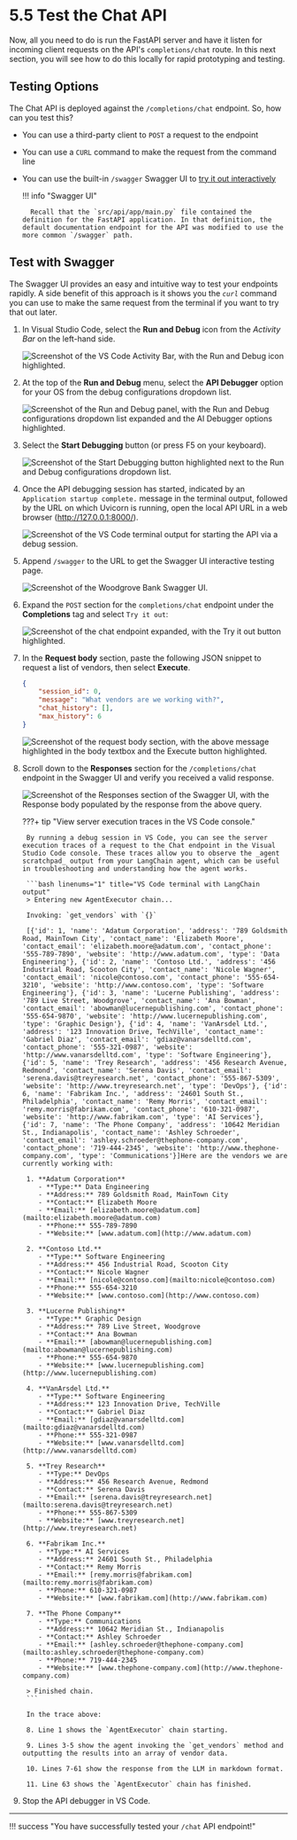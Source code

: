 # 5.5 Test the Chat API

Now, all you need to do is run the FastAPI server and have it listen for incoming client requests on the API's `completions/chat` route. In this next section, you will see how to do this locally for rapid prototyping and testing.

## Testing Options

The Chat API is deployed against the `/completions/chat` endpoint. So, how can you test this?

- You can use a third-party client to `POST` a request to the endpoint
- You can use a `CURL` command to make the request from the command line
- You can use the built-in `/swagger` Swagger UI to [try it out interactively](https://fastapi.tiangolo.com/#interactive-api-docs)

    !!! info "Swagger UI"

        Recall that the `src/api/app/main.py` file contained the definition for the FastAPI application. In that definition, the default documentation endpoint for the API was modified to use the more common `/swagger` path.

## Test with Swagger

The Swagger UI provides an easy and intuitive way to test your endpoints rapidly. A side benefit of this approach is it shows you the _`curl`_ command you can use to make the same request from the terminal if you want to try that out later.

1. In Visual Studio Code, select the **Run and Debug** icon from the _Activity Bar_ on the left-hand side.

    ![Screenshot of the VS Code Activity Bar, with the Run and Debug icon highlighted.](../img/vs-code-activity-bar-debug.png)

2. At the top of the **Run and Debug** menu, select the **API Debugger** option for your OS from the debug configurations dropdown list.

    ![Screenshot of the Run and Debug panel, with the Run and Debug configurations dropdown list expanded and the AI Debugger options highlighted.](../img/vs-code-run-and-debug-selection.png)

3. Select the **Start Debugging** button (or press F5 on your keyboard).

    ![Screenshot of the Start Debugging button highlighted next to the Run and Debug configurations dropdown list.](../img/vs-code-start-debugging.png)

4. Once the API debugging session has started, indicated by an `Application startup complete.` message in the terminal output, followed by the URL on which Uvicorn is running, open the local API URL in a web browser (<http://127.0.0.1:8000/>).

    ![Screenshot of the VS Code terminal output for starting the API via a debug session.](../img/vs-code-python-debugger-terminal.png)

5. Append `/swagger` to the URL to get the Swagger UI interactive testing page.

    ![Screenshot of the Woodgrove Bank Swagger UI.](../img/woodgrove-api-swagger-ui.png)

6. Expand the `POST` section for the `completions/chat` endpoint under the **Completions** tag and select `Try it out`:

    ![Screenshot of the chat endpoint expanded, with the Try it out button highlighted.](../img/woodgrove-api-chat-try-it-out.png)

7. In the **Request body** section, paste the following JSON snippet to request a list of vendors, then select **Execute**.

    ```json title=""
    {
        "session_id": 0,
        "message": "What vendors are we working with?",
        "chat_history": [],
        "max_history": 6
    }
    ```

    ![Screenshot of the request body section, with the above message highlighted in the body textbox and the Execute button highlighted.](../img/woodgrove-api-chat-try-it-out-execute.png)

8. Scroll down to the **Responses** section for the `/completions/chat` endpoint in the Swagger UI and verify you received a valid response.

    ![Screenshot of the Responses section of the Swagger UI, with the Response body populated by the response from the above query.](../img/woodgrove-api-chat-response.png)

    ???+ tip "View server execution traces in the VS Code console."

        By running a debug session in VS Code, you can see the server execution traces of a request to the Chat endpoint in the Visual Studio Code console. These traces allow you to observe the _agent scratchpad_ output from your LangChain agent, which can be useful in troubleshooting and understanding how the agent works.

        ```bash linenums="1" title="VS Code terminal with LangChain output"
        > Entering new AgentExecutor chain...

        Invoking: `get_vendors` with `{}`

        [{'id': 1, 'name': 'Adatum Corporation', 'address': '789 Goldsmith Road, MainTown City', 'contact_name': 'Elizabeth Moore', 'contact_email': 'elizabeth.moore@adatum.com', 'contact_phone': '555-789-7890', 'website': 'http://www.adatum.com', 'type': 'Data Engineering'}, {'id': 2, 'name': 'Contoso Ltd.', 'address': '456 Industrial Road, Scooton City', 'contact_name': 'Nicole Wagner', 'contact_email': 'nicole@contoso.com', 'contact_phone': '555-654-3210', 'website': 'http://www.contoso.com', 'type': 'Software Engineering'}, {'id': 3, 'name': 'Lucerne Publishing', 'address': '789 Live Street, Woodgrove', 'contact_name': 'Ana Bowman', 'contact_email': 'abowman@lucernepublishing.com', 'contact_phone': '555-654-9870', 'website': 'http://www.lucernepublishing.com', 'type': 'Graphic Design'}, {'id': 4, 'name': 'VanArsdel Ltd.', 'address': '123 Innovation Drive, TechVille', 'contact_name': 'Gabriel Diaz', 'contact_email': 'gdiaz@vanarsdelltd.com', 'contact_phone': '555-321-0987', 'website': 'http://www.vanarsdelltd.com', 'type': 'Software Engineering'}, {'id': 5, 'name': 'Trey Research', 'address': '456 Research Avenue, Redmond', 'contact_name': 'Serena Davis', 'contact_email': 'serena.davis@treyresearch.net', 'contact_phone': '555-867-5309', 'website': 'http://www.treyresearch.net', 'type': 'DevOps'}, {'id': 6, 'name': 'Fabrikam Inc.', 'address': '24601 South St., Philadelphia', 'contact_name': 'Remy Morris', 'contact_email': 'remy.morris@fabrikam.com', 'contact_phone': '610-321-0987', 'website': 'http://www.fabrikam.com', 'type': 'AI Services'}, {'id': 7, 'name': 'The Phone Company', 'address': '10642 Meridian St., Indianapolis', 'contact_name': 'Ashley Schroeder', 'contact_email': 'ashley.schroeder@thephone-company.com', 'contact_phone': '719-444-2345', 'website': 'http://www.thephone-company.com', 'type': 'Communications'}]Here are the vendors we are currently working with:
        
        1. **Adatum Corporation**
           - **Type:** Data Engineering
           - **Address:** 789 Goldsmith Road, MainTown City
           - **Contact:** Elizabeth Moore
           - **Email:** [elizabeth.moore@adatum.com](mailto:elizabeth.moore@adatum.com)
           - **Phone:** 555-789-7890
           - **Website:** [www.adatum.com](http://www.adatum.com)
        
        2. **Contoso Ltd.**
           - **Type:** Software Engineering
           - **Address:** 456 Industrial Road, Scooton City
           - **Contact:** Nicole Wagner
           - **Email:** [nicole@contoso.com](mailto:nicole@contoso.com)
           - **Phone:** 555-654-3210
           - **Website:** [www.contoso.com](http://www.contoso.com)
        
        3. **Lucerne Publishing**
           - **Type:** Graphic Design
           - **Address:** 789 Live Street, Woodgrove
           - **Contact:** Ana Bowman
           - **Email:** [abowman@lucernepublishing.com](mailto:abowman@lucernepublishing.com)
           - **Phone:** 555-654-9870
           - **Website:** [www.lucernepublishing.com](http://www.lucernepublishing.com)
        
        4. **VanArsdel Ltd.**
           - **Type:** Software Engineering
           - **Address:** 123 Innovation Drive, TechVille
           - **Contact:** Gabriel Diaz
           - **Email:** [gdiaz@vanarsdelltd.com](mailto:gdiaz@vanarsdelltd.com)
           - **Phone:** 555-321-0987
           - **Website:** [www.vanarsdelltd.com](http://www.vanarsdelltd.com)
        
        5. **Trey Research**
           - **Type:** DevOps
           - **Address:** 456 Research Avenue, Redmond
           - **Contact:** Serena Davis
           - **Email:** [serena.davis@treyresearch.net](mailto:serena.davis@treyresearch.net)
           - **Phone:** 555-867-5309
           - **Website:** [www.treyresearch.net](http://www.treyresearch.net)
        
        6. **Fabrikam Inc.**
           - **Type:** AI Services
           - **Address:** 24601 South St., Philadelphia
           - **Contact:** Remy Morris
           - **Email:** [remy.morris@fabrikam.com](mailto:remy.morris@fabrikam.com)
           - **Phone:** 610-321-0987
           - **Website:** [www.fabrikam.com](http://www.fabrikam.com)
        
        7. **The Phone Company**
           - **Type:** Communications
           - **Address:** 10642 Meridian St., Indianapolis
           - **Contact:** Ashley Schroeder
           - **Email:** [ashley.schroeder@thephone-company.com](mailto:ashley.schroeder@thephone-company.com)
           - **Phone:** 719-444-2345
           - **Website:** [www.thephone-company.com](http://www.thephone-company.com)
        
        > Finished chain.
        ```

        In the trace above:

        8. Line 1 shows the `AgentExecutor` chain starting.

        9. Lines 3-5 show the agent invoking the `get_vendors` method and outputting the results into an array of vendor data.

        10. Lines 7-61 show the response from the LLM in markdown format.

        11. Line 63 shows the `AgentExecutor` chain has finished.

9. Stop the API debugger in VS Code.

---

!!! success "You have successfully tested your `/chat` API endpoint!"
